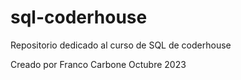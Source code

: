 # sql-coderhouse

Repositorio dedicado al curso de SQL de coderhouse

Creado por Franco Carbone
Octubre 2023
